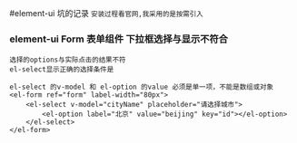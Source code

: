 #element-ui 坑的记录
    `安装过程看官网,我采用的是按需引入`

### element-ui Form  表单组件 下拉框选择与显示不符合

```
选择的options与实际点击的结果不符
el-select显示正确的选择条件是

el-select 的v-model 和 el-option 的value 必须是单一项，不能是数组或对象
<el-form ref="form" label-width="80px">
    <el-select v-model="cityName" placeholder="请选择城市">
        <el-option label="北京" value="beijing" key="id"></el-option>
    </el-select>
</el-form>

```
